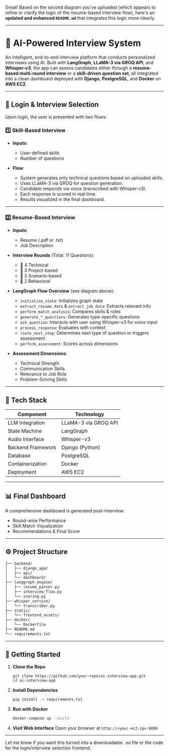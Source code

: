 Great! Based on the second diagram you've uploaded (which appears to refine or clarify the logic of the resume-based interview flow), here's an **updated and enhanced `README.md`** that integrates this logic more clearly.

---

# 🧠 AI-Powered Interview System

An intelligent, end-to-end interview platform that conducts personalized interviews using AI. Built with **LangGraph**, **LLaMA-3 via GROQ API**, and **Whisper-v3**, the app can assess candidates either through a **resume-based multi-round interview** or a **skill-driven question set**, all integrated into a clean dashboard deployed with **Django**, **PostgreSQL**, and **Docker** on **AWS EC2**.

---

## 🔐 Login & Interview Selection

Upon login, the user is presented with two flows:

### 1️⃣ Skill-Based Interview

* **Inputs**:

  * User-defined skills
  * Number of questions

* **Flow**:

  * System generates only technical questions based on uploaded skills.
  * Uses LLaMA-3 via GROQ for question generation.
  * Candidate responds via voice (transcribed with Whisper-v3).
  * Each response is scored in real time.
  * Results visualized in the final dashboard.

---

### 2️⃣ Resume-Based Interview

* **Inputs**:

  * Resume (.pdf or .txt)
  * Job Description

* **Interview Rounds** (Total: 11 Questions):

  * 🔧 4 Technical
  * 🧪 3 Project-based
  * 🧠 2 Scenario-based
  * 💬 2 Behavioral

* **LangGraph Flow Overview** (see diagram above):

  * `initialize_state`: Initializes graph state
  * `extract_resume_data` & `extract_job_data`: Extracts relevant info
  * `perform_match_analysis`: Compares skills & roles
  * `generate_*_questions`: Generates type-specific questions
  * `ask_question`: Interacts with user using Whisper-v3 for voice input
  * `process_response`: Evaluates with context
  * `route_next_step`: Determines next type of question or triggers assessment
  * `perform_assessment`: Scores across dimensions

* **Assessment Dimensions**:

  * Technical Strength
  * Communication Skills
  * Relevance to Job Role
  * Problem-Solving Skills

---

## 🧰 Tech Stack

| Component         | Technology           |
| ----------------- | -------------------- |
| LLM Integration   | LLaMA-3 via GROQ API |
| State Machine     | LangGraph            |
| Audio Interface   | Whisper-v3           |
| Backend Framework | Django (Python)      |
| Database          | PostgreSQL           |
| Containerization  | Docker               |
| Deployment        | AWS EC2              |

---

## 📊 Final Dashboard

A comprehensive dashboard is generated post-interview:

* Round-wise Performance
* Skill Match Visualization
* Recommendations & Final Score

---

## ⚙️ Project Structure

```bash
├── backend/
│   ├── django_app/
│   ├── api/
│   └── dashboard/
├── langgraph_engine/
│   ├── resume_parser.py
│   ├── interview_flow.py
│   └── scoring.py
├── whisper_service/
│   └── transcriber.py
├── static/
│   └── frontend_assets/
├── docker/
│   └── Dockerfile
├── README.md
└── requirements.txt
```

---

## 🚀 Getting Started

1. **Clone the Repo**

   ```bash
   git clone https://github.com/your-repo/ai-interview-app.git
   cd ai-interview-app
   ```

2. **Install Dependencies**

   ```bash
   pip install -r requirements.txt
   ```

3. **Run with Docker**

   ```bash
   docker-compose up --build
   ```

4. **Visit Web Interface**
   Open your browser at `http://<your-ec2-ip>:8000`

---

Let me know if you want this turned into a downloadable `.md` file or the code for the login/interview selection frontend.
